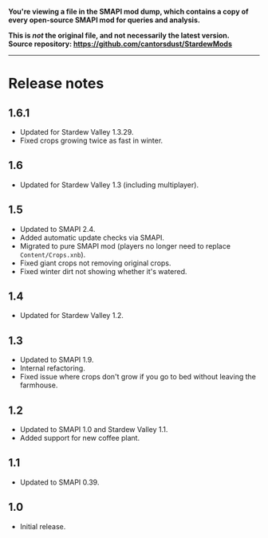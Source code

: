 **You're viewing a file in the SMAPI mod dump, which contains a copy of every open-source SMAPI mod
for queries and analysis.**

**This is _not_ the original file, and not necessarily the latest version.**  
**Source repository: https://github.com/cantorsdust/StardewMods**

----

# Release notes
## 1.6.1
* Updated for Stardew Valley 1.3.29.
* Fixed crops growing twice as fast in winter.

## 1.6
* Updated for Stardew Valley 1.3 (including multiplayer).

## 1.5
* Updated to SMAPI 2.4.
* Added automatic update checks via SMAPI.
* Migrated to pure SMAPI mod (players no longer need to replace `Content/Crops.xnb`).
* Fixed giant crops not removing original crops.
* Fixed winter dirt not showing whether it's watered.

## 1.4
* Updated for Stardew Valley 1.2.

## 1.3
* Updated to SMAPI 1.9.
* Internal refactoring.
* Fixed issue where crops don't grow if you go to bed without leaving the farmhouse.

## 1.2
* Updated to SMAPI 1.0 and Stardew Valley 1.1.
* Added support for new coffee plant.

## 1.1
* Updated to SMAPI 0.39.

## 1.0
* Initial release.
